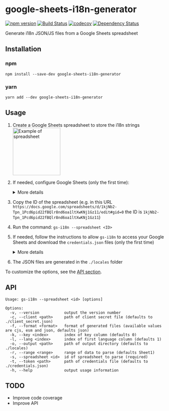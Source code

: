 # google-sheets-i18n-generator

[![npm version](https://badge.fury.io/js/google-sheets-i18n-generator.svg)](https://badge.fury.io/js/google-sheets-i18n-generator)
[![Build Status](https://travis-ci.com/VictorCazanave/google-sheets-i18n-generator.svg?branch=master)](https://travis-ci.com/VictorCazanave/google-sheets-i18n-generator)
[![codecov](https://codecov.io/gh/VictorCazanave/google-sheets-i18n-generator/branch/master/graph/badge.svg)](https://codecov.io/gh/VictorCazanave/google-sheets-i18n-generator)
[![Dependency Status](https://david-dm.org/VictorCazanave/google-sheets-i18n-generator.svg)](https://david-dm.org/VictorCazanave/google-sheets-i18n-generator)

Generate i18n JSON/JS files from a Google Sheets spreadsheet

## Installation

### npm

`npm install --save-dev google-sheets-i18n-generator`

### yarn

`yarn add --dev google-sheets-i18n-generator`

## Usage

1. Create a Google Sheets spreadsheet to store the i18n strings
   <img src="https://raw.githubusercontent.com/VictorCazanave/google-sheets-i18n-generator/master/doc/spreadsheet.png" alt="Example of spreadsheet" height="150">

2. If needed, configure Google Sheets (only the first time):
   <details>
     <summary>More details</summary>

     2.1. Enable the Google Sheets API for your project following [this documentation](https://support.google.com/googleapi/answer/6158841)
     
     <img src="https://raw.githubusercontent.com/VictorCazanave/google-sheets-i18n-generator/master/doc/google-sheets-api.png" alt="Menu to Google Sheets API" height="150">

     <img src="https://raw.githubusercontent.com/VictorCazanave/google-sheets-i18n-generator/master/doc/enable-google-sheets-api.png" alt="Button to enable Google Sheets API" height="150">

     2.2. Create OAuth ID credentials for your application 

     <img src="https://raw.githubusercontent.com/VictorCazanave/google-sheets-i18n-generator/master/doc/create-credentials.png" alt="Menu to create credentials" height="200">

     2.3. Download the `client_secret_xxx.json` file of your application, then eventually move it to the right folder and rename it

     <img src="https://raw.githubusercontent.com/VictorCazanave/google-sheets-i18n-generator/master/doc/download-client-secret.png" alt="Button to download client secret file" height="100">
</details>

3. Copy the ID of the spreadsheet (e.g. in this URL `https://docs.google.com/spreadsheets/d/1kjNb2-Tpn_1Pcd6pid22fBQlr8nd6oa1ltXwKNj1Gz11/edit#gid=0` the ID is `1kjNb2-Tpn_1Pcd6pid22fBQlr8nd6oa1ltXwKNj1Gz11`)

4. Run the command: `gs-i18n --spreadsheet <ID>`

5. If needed, follow the instructions to allow `gs-i18n` to access your Google Sheets and download the `credentials.json` files (only the first time)
   <details>
     <summary>More details</summary>

     ```
     Authorize this app by visiting this url: https://accounts.google.com/o/oauth2/v2/auth?access_type=offline&scope=https%3A%2F%2Fwww.googleapis.com%2Fauth%2Fspreadsheets.readonly&response_type=code&client_id=...&redirect_uri=...
     Enter the code from that page here:
     ```

     <img src="https://raw.githubusercontent.com/VictorCazanave/google-sheets-i18n-generator/master/doc/allow-gs-i18n-access.png" alt="Button to allow gs-i18n to access Google Sheets API" height="400">
   </details>

6. The JSON files are generated in the `./locales` folder

To customize the options, see the [API section](#api).

## API

```
Usage: gs-i18n --spreadsheet <id> [options]

Options:
  -v, --version           output the version number
  -c, --client <path>     path of client secret file (defaults to ./client_secret.json)
  -f, --format <format>   format of generated files (available values are cjs, esm and json, defaults json)
  -k, --key <index>       index of key column (defaults 0)
  -l, --lang <index>      index of first language column (defaults 1)
  -o, --output <path>     path of output directory (defaults to ./locales)
  -r, --range <range>     range of data to parse (defaults Sheet1)
  -s, --spreadsheet <id>  id of spreadsheet to parse (required)
  -t, --token <path>      path of credentials file (defaults to ./credentials.json)
  -h, --help              output usage information
```

## TODO

* Improve code coverage
* Improve API
